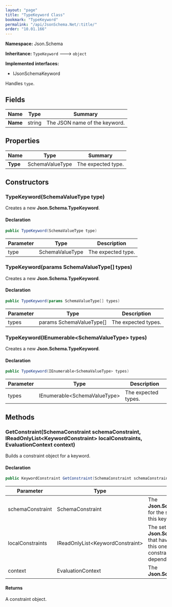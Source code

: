 ```yaml
---
layout: "page"
title: "TypeKeyword Class"
bookmark: "TypeKeyword"
permalink: "/api/JsonSchema.Net/:title/"
order: "10.01.166"
---
```

**Namespace:** Json.Schema

**Inheritance:**
`TypeKeyword`
 🡒 
`object`

**Implemented interfaces:**

- IJsonSchemaKeyword

Handles `type`.

## Fields

| Name | Type | Summary |
|---|---|---|
| **Name** | string | The JSON name of the keyword. |

## Properties

| Name | Type | Summary |
|---|---|---|
| **Type** | SchemaValueType | The expected type. |

## Constructors

### TypeKeyword(SchemaValueType type)

Creates a new **Json.Schema.TypeKeyword**.

#### Declaration

```c#
public TypeKeyword(SchemaValueType type)
```

| Parameter | Type | Description |
|---|---|---|
| type | SchemaValueType | The expected type. |


### TypeKeyword(params SchemaValueType[] types)

Creates a new **Json.Schema.TypeKeyword**.

#### Declaration

```c#
public TypeKeyword(params SchemaValueType[] types)
```

| Parameter | Type | Description |
|---|---|---|
| types | params SchemaValueType[] | The expected types. |


### TypeKeyword(IEnumerable\<SchemaValueType\> types)

Creates a new **Json.Schema.TypeKeyword**.

#### Declaration

```c#
public TypeKeyword(IEnumerable<SchemaValueType> types)
```

| Parameter | Type | Description |
|---|---|---|
| types | IEnumerable\<SchemaValueType\> | The expected types. |


## Methods

### GetConstraint(SchemaConstraint schemaConstraint, IReadOnlyList\<KeywordConstraint\> localConstraints, EvaluationContext context)

Builds a constraint object for a keyword.

#### Declaration

```c#
public KeywordConstraint GetConstraint(SchemaConstraint schemaConstraint, IReadOnlyList<KeywordConstraint> localConstraints, EvaluationContext context)
```

| Parameter | Type | Description |
|---|---|---|
| schemaConstraint | SchemaConstraint | The **Json.Schema.SchemaConstraint** for the schema object that houses this keyword. |
| localConstraints | IReadOnlyList\<KeywordConstraint\> | The set of other **Json.Schema.KeywordConstraint**s that have been processed prior to this one. Will contain the constraints for keyword dependencies. |
| context | EvaluationContext | The **Json.Schema.EvaluationContext**. |


#### Returns

A constraint object.

